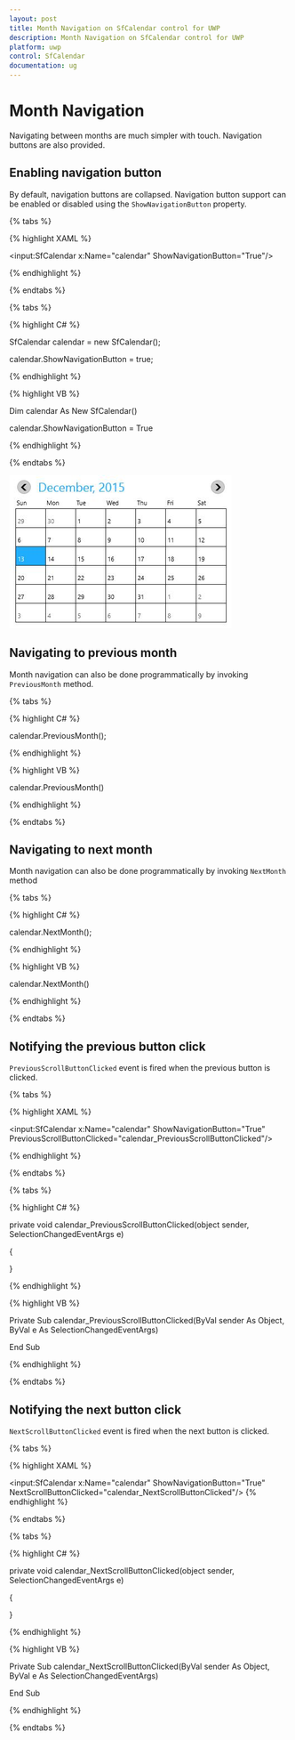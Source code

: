 ```yaml
---
layout: post
title: Month Navigation on SfCalendar control for UWP
description: Month Navigation on SfCalendar control for UWP
platform: uwp
control: SfCalendar
documentation: ug
---
```


# Month Navigation

Navigating between months are much simpler with touch. Navigation buttons are also provided.

## Enabling navigation button

By default, navigation buttons are collapsed. Navigation button support can be enabled or disabled using the `ShowNavigationButton` property.

{% tabs %}

{% highlight XAML %}

<input:SfCalendar x:Name="calendar" ShowNavigationButton="True"/>

{% endhighlight %}

{% endtabs %}

{% tabs %}

{% highlight C# %}

SfCalendar calendar = new SfCalendar();

calendar.ShowNavigationButton = true;

{% endhighlight %}

{% highlight VB %}

Dim calendar As New SfCalendar()

calendar.ShowNavigationButton = True

{% endhighlight %}

{% endtabs %}

![](SfCalendar-images/SfCalendar-img12.jpeg)


## Navigating to previous month

Month navigation can also be done programmatically by invoking `PreviousMonth` method.

{% tabs %}

{% highlight C# %}

calendar.PreviousMonth();


{% endhighlight %}

{% highlight VB %}

calendar.PreviousMonth()

{% endhighlight %}

{% endtabs %}


## Navigating to next month

Month navigation can also be done programmatically by invoking `NextMonth` method

{% tabs %}

{% highlight C# %}

calendar.NextMonth();

{% endhighlight %}

{% highlight VB %}

calendar.NextMonth()

{% endhighlight %}

{% endtabs %}

## Notifying the previous button click

`PreviousScrollButtonClicked` event is fired when the previous button is clicked.

{% tabs %}

{% highlight XAML %}

<input:SfCalendar x:Name="calendar" ShowNavigationButton="True"
                  PreviousScrollButtonClicked="calendar_PreviousScrollButtonClicked"/>

{% endhighlight %}

{% endtabs %}

{% tabs %}

{% highlight C# %}

private void calendar_PreviousScrollButtonClicked(object sender, SelectionChangedEventArgs e)

{

}

{% endhighlight %}

{% highlight VB %}

Private Sub calendar_PreviousScrollButtonClicked(ByVal sender As Object, ByVal e As SelectionChangedEventArgs)


End Sub

{% endhighlight %}

{% endtabs %}

## Notifying the next button click

`NextScrollButtonClicked` event is fired when the next button is clicked.

{% tabs %}

{% highlight XAML %}

<input:SfCalendar x:Name="calendar" ShowNavigationButton="True"
                  NextScrollButtonClicked="calendar_NextScrollButtonClicked"/>
{% endhighlight %}

{% endtabs %}

{% tabs %}

{% highlight C# %}

private void calendar_NextScrollButtonClicked(object sender, SelectionChangedEventArgs e)

{

}

{% endhighlight %}

{% highlight VB %}

Private Sub calendar_NextScrollButtonClicked(ByVal sender As Object, ByVal e As SelectionChangedEventArgs)


End Sub

{% endhighlight %}

{% endtabs %}


